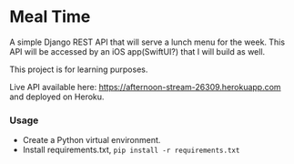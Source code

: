# Meal Time

A simple Django REST API that will serve a lunch menu for the week. This API will be accessed by
an iOS app(SwiftUI?) that I will build as well.

This project is for learning purposes.


Live API available here: https://afternoon-stream-26309.herokuapp.com and deployed on Heroku.


### Usage
* Create a Python virtual environment.
* Install requirements.txt, `pip install -r requirements.txt`
